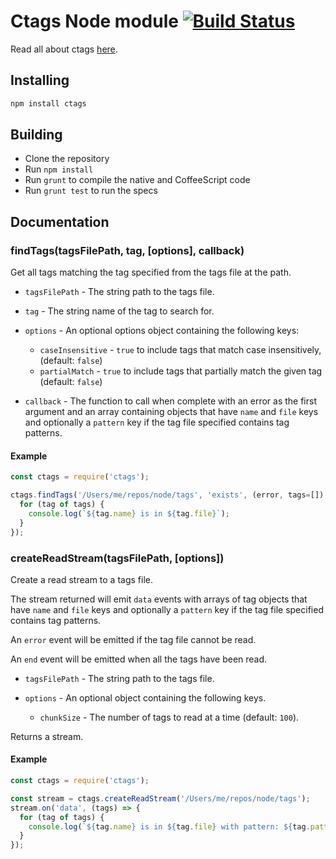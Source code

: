 # Ctags Node module [![Build Status](https://travis-ci.org/atom/node-ctags.png)](https://travis-ci.org/atom/node-ctags)

Read all about ctags [here](http://ctags.sourceforge.net/).

## Installing

```sh
npm install ctags
```

## Building
  * Clone the repository
  * Run `npm install`
  * Run `grunt` to compile the native and CoffeeScript code
  * Run `grunt test` to run the specs

## Documentation

### findTags(tagsFilePath, tag, [options], callback)

Get all tags matching the tag specified from the tags file at the path.

* `tagsFilePath` - The string path to the tags file.

* `tag` - The string name of the tag to search for.

* `options` - An optional options object containing the following keys:

  * `caseInsensitive` - `true` to include tags that match case insensitively,
    (default: `false`)
  * `partialMatch` - `true` to include tags that partially match the given tag
    (default: `false`)

* `callback` - The function to call when complete with an error as the first
             argument and an array containing objects that have `name` and
             `file` keys and optionally a `pattern` key if the tag file
             specified contains tag patterns.

#### Example

```js
const ctags = require('ctags');

ctags.findTags('/Users/me/repos/node/tags', 'exists', (error, tags=[]) => {
  for (tag of tags) {
    console.log(`${tag.name} is in ${tag.file}`);
  }
});
```

### createReadStream(tagsFilePath, [options])

Create a read stream to a tags file.

The stream returned will emit `data` events with arrays of tag objects
that have `name` and `file` keys and optionally a `pattern` key if the tag file
specified contains tag patterns.

An `error` event will be emitted if the tag file cannot be read.

An `end` event will be emitted when all the tags have been read.

* `tagsFilePath` - The string path to the tags file.

* `options` - An optional object containing the following keys.

  * `chunkSize` - The number of tags to read at a time (default: `100`).

Returns a stream.
#### Example

```js
const ctags = require('ctags');

const stream = ctags.createReadStream('/Users/me/repos/node/tags');
stream.on('data', (tags) => {
  for (tag of tags) {
    console.log(`${tag.name} is in ${tag.file} with pattern: ${tag.pattern}`);
  }
});
```
